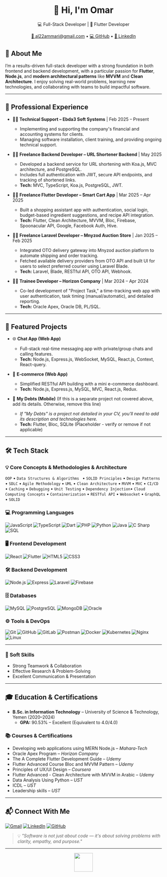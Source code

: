 <h1 align="center">👋 Hi, I'm Omar</h1>

<p align="center">
  💻 Full-Stack Developer | 📱 Flutter Developer
</p>

<!-- 
  <img src="https://komarev.com/ghpvc/?username=YOUR_GITHUB_USERNAME&color=blue" alt="Profile views" />
</p>
-->
<p align="center">
  <a href="mailto:al22ammari@gmail.com">📧 al22ammari@gmail.com</a> •
  <a href="https://github.com/al2ammari" target="_blank">💻 GitHub</a> •
  <a href="https://linkedin.com/in/al2ammari" target="_blank">🔗 LinkedIn</a>
  
</p>

<!--Connect with me:

[![LinkedIn](https://img.shields.io/badge/LinkedIn-0077B5?style=for-the-badge&logo=linkedin&logoColor=white)](https://linkedin.com/in/al2ammari)
-->
## 🧠 About Me

I’m a results-driven full-stack developer with a strong foundation in both frontend and backend development, with a particular passion for **Flutter**, **Node.js**, and **modern architectural patterns** like **MVVM** and **Clean Architecture**. I enjoy solving real-world problems, learning new technologies, and collaborating with teams to build impactful software.

---
<!-- 
---

## 👨‍💻 About Me

I'm a passionate **Full-Stack Developer** from Ibb, Yemen 🇾🇪, holding a B.Sc. in Information Technology from the University of Science & Technology, Yemen (2020-2024). I achieved an excellent GPA of 90.53% (equivalent to 4.0/4.0). My expertise spans both web and mobile development, with hands-on experience in **Flutter**, **React**, **Node.js**, and **Laravel**.

I specialize in building clean, scalable, and maintainable applications using modern architectural patterns such as **MVVM** and **Clean Architecture**, with a strong focus on performance and user experience.

* 🌱 I'm continuously learning and exploring new technologies in full-stack development.
* 💬 Feel free to ask me anything about **JavaScript, TypeScript, React, Node.js, Flutter, Laravel, or database design.**
* ⚡ Fun Fact: I love solving complex problems and optimizing code for performance!
-->

## 💼 Professional Experience

* 🧑‍💼 **Technical Support – Ebda3 Soft Systems** | Feb 2025 – Present 
    * Implementing and supporting the company's financial and accounting systems for clients.
    * Managing software installation, client training, and providing ongoing technical support.

* 🧑‍💻 **Freelance Backend Developer – URL Shortener Backend** | May 2025 
    * Developed a backend service for URL shortening with Koa.js, MVC architecture, and PostgreSQL.
    * Includes full authentication with JWT, secure API endpoints, and tracking of shortened links.
    * **Tech:** MVC, TypeScript, Koa.js, PostgreSQL, JWT.

* 🧑‍💻 **Freelance Flutter Developer – Smart Cart App** | Mar 2025 – Apr 2025 
    * Built a shopping assistant app with authentication, social login, budget-based ingredient suggestions, and recipe API integration.
    * **Tech:** Flutter, Clean Architecture, MVVM, Bloc, Firebase, Spoonacular API, Google, Facebook Auth, Hive.

* 🧑‍💻 **Freelance Laravel Developer – Mnyzod Auction Store** | Jan 2025 – Feb 2025 
    * Integrated OTO delivery gateway into Mnyzod auction platform to automate shipping and order tracking.
    * Fetched available delivery providers from OTO API and built UI for users to select preferred courier using Laravel Blade.
    * **Tech:** Laravel, Blade, RESTful API, OTO API, Webhook.

* 👨‍💻 **Trainee Developer – Horizon Company** | Mar 2024 – Apr 2024 
    * Co-led development of "Project Task," a time-tracking web app with user authentication, task timing (manual/automatic), and detailed reporting.
    * **Tech:** Oracle Apex, Oracle DB, PL/SQL.

---

## 🚀 Featured Projects

* 🌐 **Chat App (Web App)**
    * Full-stack real-time messaging app with private/group chats and calling features.
    * **Tech:** Node.js, Express.js, WebSocket, MySQL, React.js, Context, React-query.
    <!-- * [**Explore the Repository**](YOUR_CHAT_APP_REPO_LINK_OR_LIVE_DEMO) | [**Live Demo**](YOUR_LIVE_DEMO_LINK_IF_ANY)-->

* 🛒 **E-commerce (Web App)**
    * Simplified RESTful API building with a mini e-commerce dashboard.
    * **Tech:** Node.js, Express.js, MySQL, MVC, React.js, Redux.
    <!-- * [**Explore the Repository**](YOUR_E_COMMERCE_REPO_LINK_OR_LIVE_DEMO) | [**Live Demo**](YOUR_LIVE_DEMO_LINK_IF_ANY)-->

* 📱 **My Debts (Mobile)** (If this is a separate project not covered above, add its details. Otherwise, remove this line)
    * *If "My Debts" is a project not detailed in your CV, you'll need to add its description and technologies here.*
    * **Tech:** Flutter, Bloc, SQLite (Placeholder - verify or remove if not applicable)
    <!-- * [**Explore the Repository**](YOUR_MY_DEBTS_REPO_LINK_IF_ANY) | [**Live Demo**](YOUR_LIVE_DEMO_LINK_IF_ANY)-->

---

## 🛠 Tech Stack

### 💡 Core Concepts & Methodologies & Architecture

`OOP` • `Data Structures & Algorithms ` • `SOLID Principles` • `Design Patterns` • `SDLC` • `Agile Methodology` • `UML` • `Clean Architecture` • `MVVM` • `MVC` • `CI/CD` • `Caching` • `Debugging` • `Unit Testing` • `Dependency Injection`• `Cloud Computing Concepts` • `Containerization` • `RESTful API` • `Websocket` • `GraphQL` • `SOLID` 

### 💻 Programming Languages

![JavaScript](https://img.shields.io/badge/JavaScript-F7DF1E?style=flat&logo=javascript&logoColor=black)
![TypeScript](https://img.shields.io/badge/TypeScript-3178C6?style=flat&logo=typescript&logoColor=white)
![Dart](https://img.shields.io/badge/Dart-0175C2?style=flat&logo=dart&logoColor=white)
![PHP](https://img.shields.io/badge/PHP-777BB4?style=flat&logo=php&logoColor=white)
![Python](https://img.shields.io/badge/Python-3776AB?style=flat&logo=python&logoColor=white)
![Java](https://img.shields.io/badge/Java-ED8B00?style=flat&logo=openjdk&logoColor=white)
![C Sharp](https://img.shields.io/badge/C%23-239120?style=flat&logo=c-sharp&logoColor=white)
![SQL](https://img.shields.io/badge/SQL-003B57?style=flat&logo=postgresql&logoColor=white)

### 🖥 Frontend Development

![React](https://img.shields.io/badge/React-20232A?style=flat&logo=react&logoColor=61DAFB)
![Flutter](https://img.shields.io/badge/Flutter-02569B?style=flat&logo=flutter&logoColor=white)
![HTML5](https://img.shields.io/badge/HTML5-E34F26?style=flat&logo=html5&logoColor=white)
![CSS3](https://img.shields.io/badge/CSS3-1572B6?style=flat&logo=css3&logoColor=white)

### 🛠 Backend Development

![Node.js](https://img.shields.io/badge/Node.js-339933?style=flat&logo=node.js&logoColor=white)
![Express](https://img.shields.io/badge/Express.js-000000?style=flat&logo=express&logoColor=white)
![Laravel](https://img.shields.io/badge/Laravel-F9322C?style=flat&logo=laravel&logoColor=white)
![Firebase](https://img.shields.io/badge/Firebase-FFCA28?style=flat&logo=firebase&logoColor=black)

### 🗄 Databases

![MySQL](https://img.shields.io/badge/MySQL-4479A1?style=flat&logo=mysql&logoColor=white)
![PostgreSQL](https://img.shields.io/badge/PostgreSQL-4169E1?style=flat&logo=postgresql&logoColor=white)
![MongoDB](https://img.shields.io/badge/MongoDB-47A248?style=flat&logo=mongodb&logoColor=white)
![Oracle](https://img.shields.io/badge/Oracle-F80000?style=flat&logo=oracle&logoColor=white)

### ⚙️ Tools & DevOps

![Git](https://img.shields.io/badge/Git-F05032?style=flat&logo=git&logoColor=white)
![GitHub](https://img.shields.io/badge/GitHub-181717?style=flat&logo=github&logoColor=white)
![GitLab](https://img.shields.io/badge/GitLab-FC6D26?style=flat&logo=gitlab&logoColor=white)
![Postman](https://img.shields.io/badge/Postman-FF6C37?style=flat&logo=postman&logoColor=white)
![Docker](https://img.shields.io/badge/Docker-2496ED?style=flat&logo=docker&logoColor=white)
![Kubernetes](https://img.shields.io/badge/Kubernetes-326CE5?style=flat&logo=kubernetes&logoColor=white)
![Nginx](https://img.shields.io/badge/Nginx-009639?style=flat&logo=nginx&logoColor=white)
![Linux](https://img.shields.io/badge/Linux-FCC624?style=flat&logo=linux&logoColor=black)

---

### 🤝 Soft Skills

* Strong Teamwork & Collaboration 
* Effective Research & Problem-Solving 
* Excellent Communication & Presentation 

---

## 🎓 Education & Certifications

* **B.Sc. in Information Technology** – University of Science & Technology, Yemen (2020–2024) 
    * **GPA:** 90.53% – Excellent (Equivalent to 4.0/4.0) 

### 📚 Courses & Certifications

* Developing web applications using MERN Node.js – *Mahara-Tech* 
* Oracle Apex Program – *Horizon Company* 
* The A Complete Flutter Development Guide – *Udemy* 
* Flutter Advanced Course Bloc and MVVM Pattern – *Udemy* 
* Principles of UX/UI Design – *Coursera* 
* Flutter Advanced - Clean Architecture with MVVM in Arabic – *Udemy* 
* Data Analysis Using Python – *UST* 
* ICDL – *UST* 
* Leadership skills – *UST* 

---

## 📬 Connect With Me

[![Gmail](https://img.shields.io/badge/-Gmail-D14836?style=flat-square&logo=gmail&logoColor=white)](mailto:al22ammari@gmail.com)
[![LinkedIn](https://img.shields.io/badge/-LinkedIn-0A66C2?style=flat-square&logo=linkedin&logoColor=white)](https://linkedin.com/in/al2ammari)
[![GitHub](https://img.shields.io/badge/-GitHub-181717?style=flat-square&logo=github&logoColor=white)](https://github.com/al2ammari)

> 💡 *"Software is not just about code — it's about solving problems with clarity, empathy, and purpose."*

---
<p align="center">
  <img src="https://media.giphy.com/media/LmN8EsTEjB68pNYyUf/giphy.gif" width="60" />
</p>
